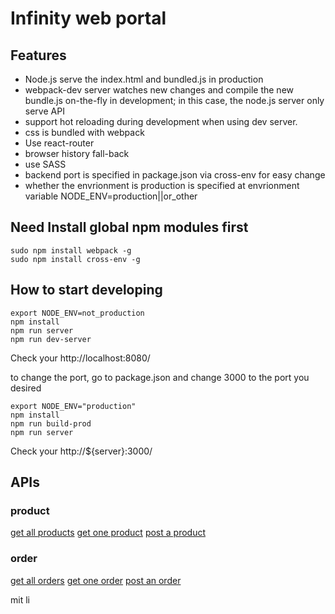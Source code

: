 # Infinity web portal

## Features

* Node.js serve the index.html and bundled.js in production
* webpack-dev server watches new changes and compile the new bundle.js on-the-fly in development; in this case, the node.js server only serve API
* support hot reloading during development when using dev server.
* css is bundled with webpack
* Use react-router
* browser history fall-back
* use SASS
* backend port is specified in package.json via cross-env for easy change
* whether the envrionment is production is specified at envrionment variable NODE_ENV=production||or_other


## Need Install global npm modules first

```
sudo npm install webpack -g
sudo npm install cross-env -g
```

## How to start developing

```
export NODE_ENV=not_production
npm install
npm run server
npm run dev-server
```

Check your http://localhost:8080/

to change the port, go to package.json and change 3000 to the port you desired

```
export NODE_ENV="production"
npm install
npm run build-prod
npm run server
```

Check your http://${server}:3000/

## APIs

### product
[get all products](API_Documentation/product/ShowAllProducts.md)
[get one product](API_Documentation/product/ShowOneProduct.md)
[post a product](API_Documentation/product/AddOneProduct.md)

### order
[get all orders](API_Documentation/orders/ShowAllOrders.md)
[get one order](API_Documentation/orders/ShowOneOrder.md)
[post an order](API_Documentation/orders/AddOneOrder.md)


mit li